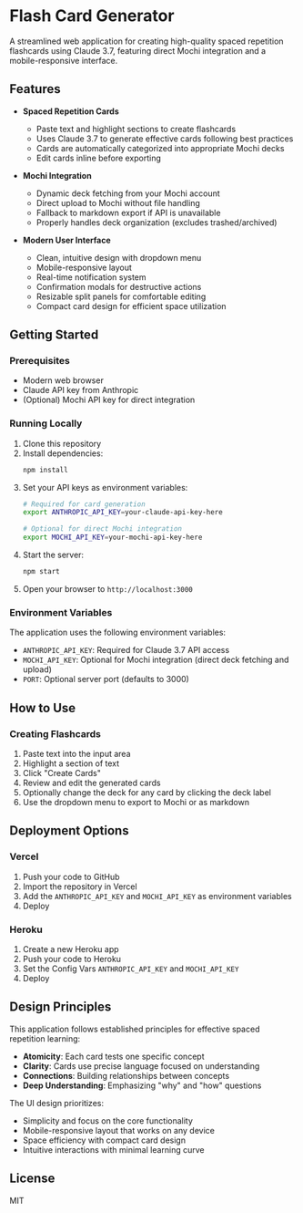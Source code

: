 # Flash Card Generator

A streamlined web application for creating high-quality spaced repetition flashcards using Claude 3.7, featuring direct Mochi integration and a mobile-responsive interface.

## Features

- **Spaced Repetition Cards**
  - Paste text and highlight sections to create flashcards
  - Uses Claude 3.7 to generate effective cards following best practices
  - Cards are automatically categorized into appropriate Mochi decks
  - Edit cards inline before exporting

- **Mochi Integration**
  - Dynamic deck fetching from your Mochi account
  - Direct upload to Mochi without file handling
  - Fallback to markdown export if API is unavailable
  - Properly handles deck organization (excludes trashed/archived)

- **Modern User Interface**
  - Clean, intuitive design with dropdown menu
  - Mobile-responsive layout
  - Real-time notification system
  - Confirmation modals for destructive actions
  - Resizable split panels for comfortable editing
  - Compact card design for efficient space utilization

## Getting Started

### Prerequisites

- Modern web browser
- Claude API key from Anthropic
- (Optional) Mochi API key for direct integration

### Running Locally

1. Clone this repository
2. Install dependencies:
   ```bash
   npm install
   ```
3. Set your API keys as environment variables:
   ```bash
   # Required for card generation
   export ANTHROPIC_API_KEY=your-claude-api-key-here
   
   # Optional for direct Mochi integration
   export MOCHI_API_KEY=your-mochi-api-key-here
   ```
4. Start the server:
   ```bash
   npm start
   ```
5. Open your browser to `http://localhost:3000`

### Environment Variables

The application uses the following environment variables:

- `ANTHROPIC_API_KEY`: Required for Claude 3.7 API access
- `MOCHI_API_KEY`: Optional for Mochi integration (direct deck fetching and upload)
- `PORT`: Optional server port (defaults to 3000)

## How to Use

### Creating Flashcards

1. Paste text into the input area
2. Highlight a section of text
3. Click "Create Cards"
4. Review and edit the generated cards
5. Optionally change the deck for any card by clicking the deck label
6. Use the dropdown menu to export to Mochi or as markdown

## Deployment Options

### Vercel

1. Push your code to GitHub
2. Import the repository in Vercel
3. Add the `ANTHROPIC_API_KEY` and `MOCHI_API_KEY` as environment variables
4. Deploy

### Heroku

1. Create a new Heroku app
2. Push your code to Heroku
3. Set the Config Vars `ANTHROPIC_API_KEY` and `MOCHI_API_KEY`
4. Deploy

## Design Principles

This application follows established principles for effective spaced repetition learning:

- **Atomicity**: Each card tests one specific concept
- **Clarity**: Cards use precise language focused on understanding
- **Connections**: Building relationships between concepts
- **Deep Understanding**: Emphasizing "why" and "how" questions

The UI design prioritizes:

- Simplicity and focus on the core functionality
- Mobile-responsive layout that works on any device
- Space efficiency with compact card design
- Intuitive interactions with minimal learning curve

## License

MIT